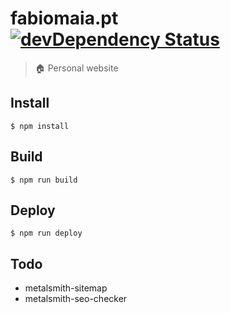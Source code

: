 # fabiomaia.pt [![devDependency Status](https://david-dm.org/faviouz/fabiomaia.pt/dev-status.svg?style=flat-square)](https://david-dm.org/faviouz/fabiomaia.pt#info=devDependencies)

> :house: Personal website

## Install

```shell
$ npm install
```

## Build

```shell
$ npm run build
```

## Deploy

```shell
$ npm run deploy
```

## Todo

- metalsmith-sitemap
- metalsmith-seo-checker
